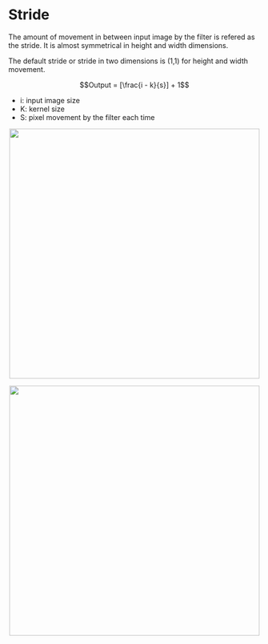 # Stride

The amount of movement in between input image by the filter is refered as the stride. It is almost symmetrical in height and width dimensions.

The default stride or stride in two dimensions is (1,1) for height and width movement.

$$Output = [\frac{i - k}{s}] + 1$$

* i: input image size
* K: kernel size
* S: pixel movement by the filter each time

<p align="center">
  <img src="https://pengfeinie.github.io/images/image-20211017144936783.png" height="" width="500" />
</p>

<p align="center">
  <img src="https://pengfeinie.github.io/images/image-20211017145212919.png" height="" width="500" />
</p>
